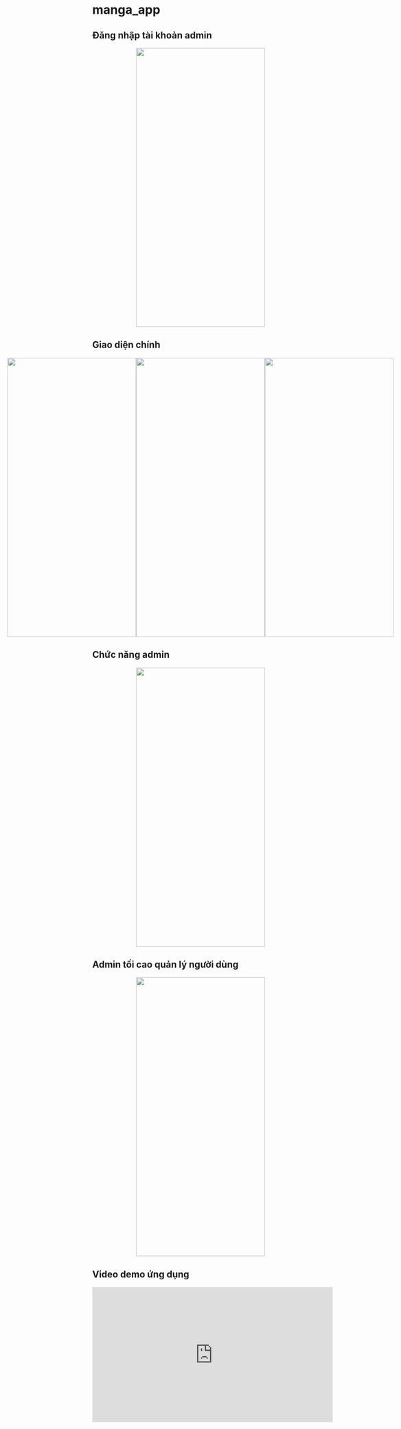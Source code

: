 # manga_app

## Đăng nhập tài khoản admin
<p align="center">
    <img src="https://res.cloudinary.com/dl3hvap4a/image/upload/v1695995700/z4738855837486_1795f1a471f82c9589cf146b2b73f5d6_rrll6d.jpg" width="300" height="650" />
</p>


## Giao diện chính
<div style="display: flex; justify-content: center;">
    <img src="https://res.cloudinary.com/dl3hvap4a/image/upload/v1695995700/z4738855855951_0b03885e7a36d3ac569681881b14fc48_atg6c3.jpg" width="300" height="650" />
    <img src="https://res.cloudinary.com/dl3hvap4a/image/upload/v1695995699/z4738855859784_3da19cf73425b9fa16734eac8ee6ecc9_anutu9.jpg" width="300" height="650" />
    <img src="https://res.cloudinary.com/dl3hvap4a/image/upload/v1695995698/z4738855907271_17e7771e3300f032efa3e12fdeb565bc_ueb6ax.jpg" width="300" height="650" />
</div>

## Chức năng admin
<p align="center">
    <img src="https://res.cloudinary.com/dl3hvap4a/image/upload/v1695995701/z4738855913217_78ac710dbd6f2958ddd130abc2e26b44_siz0yx.jpg" width="300" height="650" />
</p>

## Admin tối cao quản lý người dùng
<p align="center">
    <img src="https://res.cloudinary.com/dl3hvap4a/image/upload/v1695995703/z4738855930208_3badc7f62b0e88c37cce05cc35becc67_vtfrty.jpg" width="300" height="650" />
</p>


## Video demo ứng dụng

<iframe width="560" height="315" src="https://www.youtube.com/embed/7sTjo_44USA?si=_7XfiABcADgnRkAU" title="YouTube video player" frameborder="0" allow="accelerometer; autoplay; clipboard-write; encrypted-media; gyroscope; picture-in-picture; web-share" allowfullscreen></iframe>

